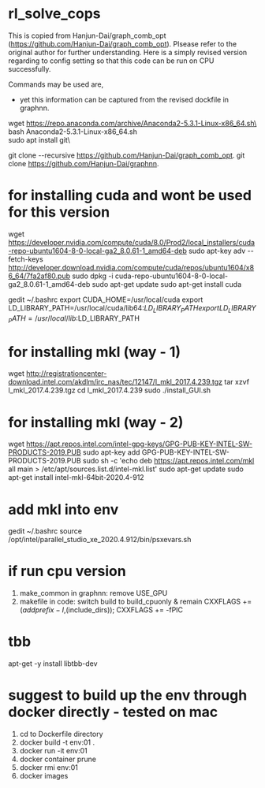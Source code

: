 # rl_solve_cops
This is copied from Hanjun-Dai/graph_comb_opt (https://github.com/Hanjun-Dai/graph_comb_opt).
Plsease refer to the original author for further understanding. 
Here is a simply revised version regarding to config setting so that this code can be run on CPU successfully.

Commands may be used are,
- yet this information can be captured from the revised dockfile in graphnn.

wget https://repo.anaconda.com/archive/Anaconda2-5.3.1-Linux-x86_64.sh\
bash Anaconda2-5.3.1-Linux-x86_64.sh\
sudo apt install git\

git clone --recursive https://github.com/Hanjun-Dai/graph_comb_opt.
git clone https://github.com/Hanjun-Dai/graphnn.

# for installing cuda and wont be used for this version
wget https://developer.nvidia.com/compute/cuda/8.0/Prod2/local_installers/cuda-repo-ubuntu1604-8-0-local-ga2_8.0.61-1_amd64-deb
sudo apt-key adv --fetch-keys http://developer.download.nvidia.com/compute/cuda/repos/ubuntu1604/x86_64/7fa2af80.pub
sudo dpkg -i cuda-repo-ubuntu1604-8-0-local-ga2_8.0.61-1_amd64-deb
sudo apt-get update
sudo apt-get install cuda

gedit ~/.bashrc
export CUDA_HOME=/usr/local/cuda
export LD_LIBRARY_PATH=/usr/local/cuda/lib64:$LD_LIBRARY_PATH
export LD_LIBRARY_PATH=/usr/local/lib:$LD_LIBRARY_PATH

# for installing mkl (way - 1)
wget http://registrationcenter-download.intel.com/akdlm/irc_nas/tec/12147/l_mkl_2017.4.239.tgz
tar xzvf l_mkl_2017.4.239.tgz
cd l_mkl_2017.4.239
sudo ./install_GUI.sh

# for installing mkl (way - 2)
wget https://apt.repos.intel.com/intel-gpg-keys/GPG-PUB-KEY-INTEL-SW-PRODUCTS-2019.PUB
sudo apt-key add GPG-PUB-KEY-INTEL-SW-PRODUCTS-2019.PUB
sudo sh -c 'echo deb https://apt.repos.intel.com/mkl all main > /etc/apt/sources.list.d/intel-mkl.list'
sudo apt-get update
sudo apt-get install intel-mkl-64bit-2020.4-912

# add mkl into env
gedit ~/.bashrc
source /opt/intel/parallel_studio_xe_2020.4.912/bin/psxevars.sh


# if run cpu version
1. make_common in graphnn: remove USE_GPU
2. makefile in code: switch build to build_cpuonly & remain CXXFLAGS += $(addprefix -I,$(include_dirs)); CXXFLAGS += -fPIC

# tbb 
apt-get -y install libtbb-dev

# suggest to build up the env through docker directly - tested on mac
1. cd to Dockerfile directory
2. docker build -t env:01 .
3. docker run -it env:01
4. docker container prune
5. docker rmi env:01
6. docker images
